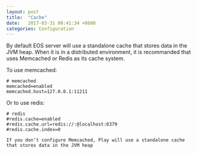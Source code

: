 ```yaml
---
layout: post
title:  "Cache"
date:   2017-03-31 00:41:34 +0800
categories: Configuration
---
```


By default EOS server will use a standalone cache that stores data in the JVM heap. When it is in a distributed environment, it is recommanded that uses Memcached or Redis as its cache system.

To use memcached:

```
# memcached
memcached=enabled
memcached.host=127.0.0.1:11211
```

Or to use redis:

```
# redis
#redis.cache=enabled
#redis.cache.url=redis://:@localhost:6379
#redis.cache.index=0

If you don’t configure Memcached, Play will use a standalone cache that stores data in the JVM heap
```




